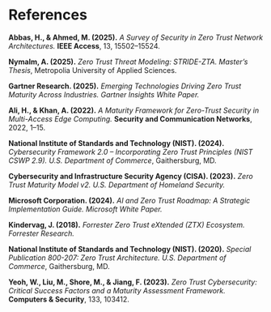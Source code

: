 # References

**Abbas, H., & Ahmed, M. (2025).** *A Survey of Security in Zero Trust Network Architectures.* **IEEE Access**, 13, 15502–15524.  

**Nymalm, A. (2025).** *Zero Trust Threat Modeling: STRIDE-ZTA.* *Master’s Thesis*, Metropolia University of Applied Sciences.  

**Gartner Research. (2025).** *Emerging Technologies Driving Zero Trust Maturity Across Industries.* *Gartner Insights White Paper.*  

**Ali, H., & Khan, A. (2022).** *A Maturity Framework for Zero-Trust Security in Multi-Access Edge Computing.* **Security and Communication Networks**, 2022, 1–15.

**National Institute of Standards and Technology (NIST). (2024).** *Cybersecurity Framework 2.0 – Incorporating Zero Trust Principles (NIST CSWP 2.9).* *U.S. Department of Commerce*, Gaithersburg, MD.  

**Cybersecurity and Infrastructure Security Agency (CISA). (2023).** *Zero Trust Maturity Model v2.* *U.S. Department of Homeland Security.*  

**Microsoft Corporation. (2024).** *AI and Zero Trust Roadmap: A Strategic Implementation Guide.* *Microsoft White Paper.*  

**Kindervag, J. (2018).** *Forrester Zero Trust eXtended (ZTX) Ecosystem.* *Forrester Research.*  

**National Institute of Standards and Technology (NIST). (2020).** *Special Publication 800-207: Zero Trust Architecture.* *U.S. Department of Commerce*, Gaithersburg, MD.

**Yeoh, W., Liu, M., Shore, M., & Jiang, F. (2023).** *Zero Trust Cybersecurity: Critical Success Factors and a Maturity Assessment Framework.* **Computers & Security**, 133, 103412. 

